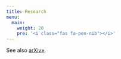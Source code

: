 ```yaml
---
title: Research
menu:
  main:
    weight: 20
    pre: '<i class="fas fa-pen-nib"></i>'
---
```


See also [arXiv»](https://arxiv.org/a/idrissi_n_1.html).
